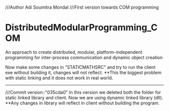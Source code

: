 ///Author Adi Soumitra Mondal
///First version towards COM programming

# DistributedModularProgramming_COM
An approach to create distributed, modular, platform-independent programming for inter-process communication and dynamic object creation

Now make some changes in "STATICMATHSRC" and try to run the client exe without building it, changes will not reflect.
**This the biggest problem with static linking and it does not work in real world.

***************************
///Commit version::"035cda0"
In this version we deleted both the folder for static linked library and client.
Now we are using dynamic linked library (dll).
**Any changes in library will reflect in client without building the program.